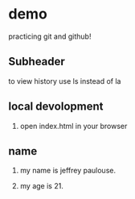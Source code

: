 # demo

practicing git and github!

## Subheader 
to view history use ls instead of la

## local devolopment

1. open index.html in your browser

## name

1. my name is jeffrey paulouse.

2. my age is 21.
